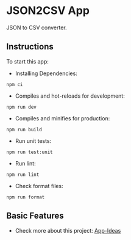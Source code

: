 # JSON2CSV App

JSON to CSV converter.

## Instructions

To start this app:

- Installing Dependencies:

```
npm ci
```

- Compiles and hot-reloads for development:

```
npm run dev
```

- Compiles and minifies for production:

```
npm run build
```

- Run unit tests:

```
npm run test:unit
```

- Run lint:

```
npm run lint
```

- Check format files:

```
npm run format
```

## Basic Features

- Check more about this project: [App-Ideas](https://github.com/florinpop17/app-ideas/blob/master/Projects/1-Beginner/JSON2CSV-App.md)
